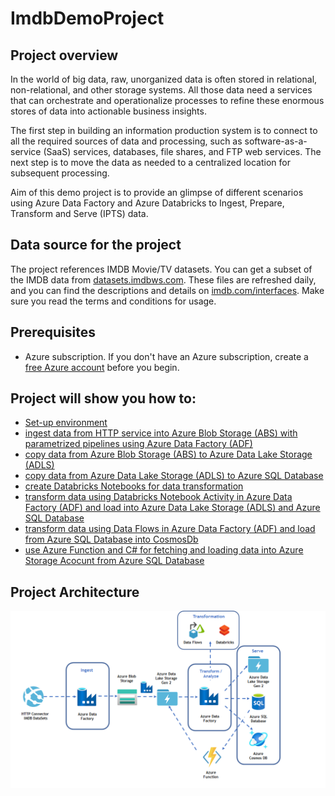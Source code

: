 # ImdbDemoProject

## Project overview

In the world of big data, raw, unorganized data is often stored in relational, non-relational, and other storage systems. All those data need a services that can orchestrate and operationalize processes to refine these enormous stores of data into actionable business insights.

The first step in building an information production system is to connect to all the required sources of data and processing, such as software-as-a-service (SaaS) services, databases, file shares, and FTP web services. The next step is to move the data as needed to a centralized location for subsequent processing.

Aim of this demo project is to provide an glimpse of different scenarios using  Azure Data Factory and Azure Databricks to Ingest, Prepare, Transform and Serve (IPTS) data. 

## Data source for the project

The project references IMDB Movie/TV datasets. You can get a subset of the IMDB data from [datasets.imdbws.com](datasets.imdbws.com). These files are refreshed daily, and you can find the descriptions and details on [imdb.com/interfaces](imdb.com/interfaces). Make sure you read the terms and conditions for usage.

## Prerequisites

*   Azure subscription. If you don't have an Azure subscription, create a [free Azure account](https://azure.microsoft.com/en-us/free/) before you begin.

## Project will show you how to:
* [Set-up environment]() 
* [ingest data from HTTP service into Azure Blob Storage (ABS) with parametrized pipelines using Azure Data Factory (ADF)]()
* [copy data from Azure Blob Storage (ABS) to Azure Data Lake Storage (ADLS)]()
* [copy data from Azure Data Lake Storage (ADLS) to Azure SQL Database]()
* [create Databricks Notebooks for data transformation]()
* [transform data using Databricks Notebook Activity in Azure Data Factory (ADF) and load into Azure Data Lake Storage (ADLS) and Azure SQL Database]()
* [transform data using Data Flows in Azure Data Factory (ADF) and load from Azure SQL Database into CosmosDb]()
* [use Azure Function and C# for fetching and loading data into Azure Storage Acocunt from Azure SQL Database]()

## Project Architecture

![Project Architecture Overview](img/Software%20Architecture.png "Project Architecture") 


